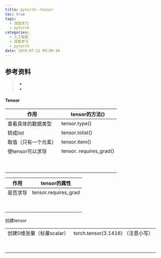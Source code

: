 ```yaml
---
title: pytorch--tensor
toc: true
tags:
  - 深度学习
  - pytorch
categories:
  - 人工智能
  - 深度学习
  - pytorch
date: 2019-07-12 09:09:44
---
```






## 参考资料
> - []()
> - []()


#### Tensor

| 作用          | tensor的方法()             |
| ----------- | ----------------------- |
| 查看具体的数据类型   | tensor.type()           |
| 转成list      | tensor.tolist()         |
| 取值（只有一个元素）  | tensor.item()           |
| 使tensor可以求导 | tensor. requires_grad() |
|             |                         |
|             |                         |
|             |                         |
|             |                         |
|             |                         |
|             |                         |
|             |                         |
|             |                         |
|             |                         |

| 作用   | tensor的属性            |
| ---- | -------------------- |
| 是否求导 | tensor.requires_grad |
|      |                      |
|      |                      |
|      |                      |
|      |                      |
|      |                      |
|      |                      |
|      |                      |
|      |                      |

创建tensor

|                  |                             |
| ---------------- | --------------------------- |
| 创建0维张量（标量scalar） | torch.tensor(3.1416) （注意小写） |
|                  |                             |
|                  |                             |
|                  |                             |
|                  |                             |
|                  |                             |
|                  |                             |
|                  |                             |
|                  |                             |

